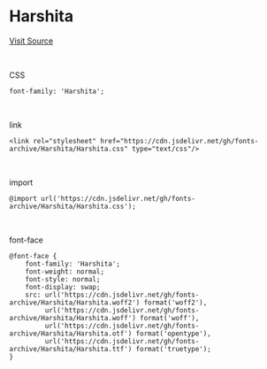 # Harshita

[Visit Source](https://www.dafont.com/harshita.font)

&nbsp;

CSS

```
font-family: 'Harshita';
```

&nbsp;

link

```
<link rel="stylesheet" href="https://cdn.jsdelivr.net/gh/fonts-archive/Harshita/Harshita.css" type="text/css"/>
```

&nbsp;

import

```
@import url('https://cdn.jsdelivr.net/gh/fonts-archive/Harshita/Harshita.css');
```

&nbsp;

font-face

```
@font-face {
    font-family: 'Harshita';
    font-weight: normal;
    font-style: normal;
    font-display: swap;
    src: url('https://cdn.jsdelivr.net/gh/fonts-archive/Harshita/Harshita.woff2') format('woff2'),
         url('https://cdn.jsdelivr.net/gh/fonts-archive/Harshita/Harshita.woff') format('woff'),
         url('https://cdn.jsdelivr.net/gh/fonts-archive/Harshita/Harshita.otf') format('opentype'),
         url('https://cdn.jsdelivr.net/gh/fonts-archive/Harshita/Harshita.ttf') format('truetype');
}
```
